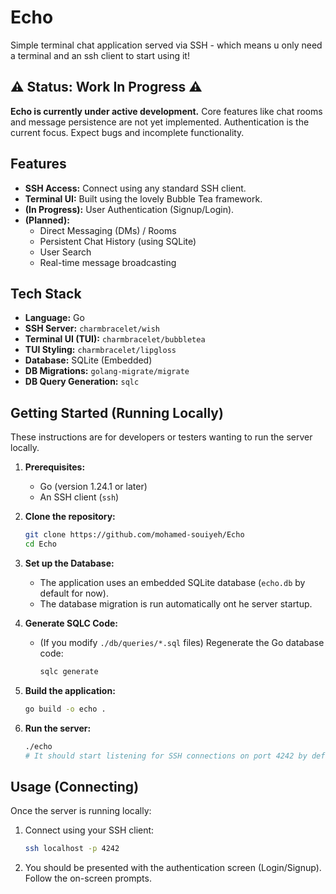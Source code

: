 # Echo

Simple terminal chat application served via SSH - which means u only need a terminal and an ssh client to start using it!


## ⚠️ Status: Work In Progress ⚠️

**Echo is currently under active development.** Core features like chat rooms and message persistence are not yet implemented. Authentication is the current focus. Expect bugs and incomplete functionality.

## Features

*   **SSH Access:** Connect using any standard SSH client.
*   **Terminal UI:** Built using the lovely Bubble Tea framework.
*   **(In Progress):** User Authentication (Signup/Login).
*   **(Planned):**
    *   Direct Messaging (DMs) / Rooms
    *   Persistent Chat History (using SQLite)
    *   User Search
    *   Real-time message broadcasting

## Tech Stack

*   **Language:** Go
*   **SSH Server:** `charmbracelet/wish`
*   **Terminal UI (TUI):** `charmbracelet/bubbletea`
*   **TUI Styling:** `charmbracelet/lipgloss`
*   **Database:** SQLite (Embedded)
*   **DB Migrations:** `golang-migrate/migrate`
*   **DB Query Generation:** `sqlc`

## Getting Started (Running Locally)

These instructions are for developers or testers wanting to run the server locally.

1.  **Prerequisites:**
    *   Go (version 1.24.1 or later)
    *   An SSH client (`ssh`)

2.  **Clone the repository:**
    ```bash
    git clone https://github.com/mohamed-souiyeh/Echo
    cd Echo
    ```

3.  **Set up the Database:**
    *   The application uses an embedded SQLite database (`echo.db` by default for now).
    *   The database migration is run automatically ont he server startup.

4.  **Generate SQLC Code:**
    *   (If you modify `./db/queries/*.sql` files) Regenerate the Go database code:
        ```bash
        sqlc generate
        ```

5.  **Build the application:**
    ```bash
    go build -o echo .
    ```

6.  **Run the server:**
    ```bash
    ./echo
    # It should start listening for SSH connections on port 4242 by default.
    ```

## Usage (Connecting)

Once the server is running locally:

1.  Connect using your SSH client:
    ```bash
    ssh localhost -p 4242
    ```
2.  You should be presented with the authentication screen (Login/Signup). Follow the on-screen prompts.


